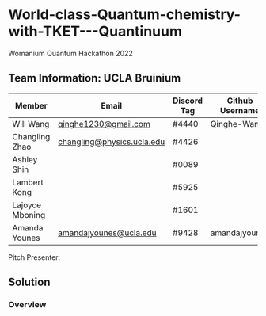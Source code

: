 # World-class-Quantum-chemistry-with-TKET---Quantinuum
Womanium Quantum Hackathon 2022

## Team Information: UCLA Bruinium
| Member | Email | Discord Tag | Github Username |
| ----------- | ----------- | ----------- | ----------- |
| Will Wang | qinghe1230@gmail.com | #4440 | Qinghe-Wang |
| Changling Zhao | changling@physics.ucla.edu | #4426 |  |
| Ashley Shin |  | #0089 |  |
| Lambert Kong |  | #5925 |  |
| Lajoyce Mboning |  | #1601 |  |
| Amanda Younes | amandajyounes@ucla.edu | #9428 | amandajyounes |
Pitch Presenter: 

## Solution
### Overview
